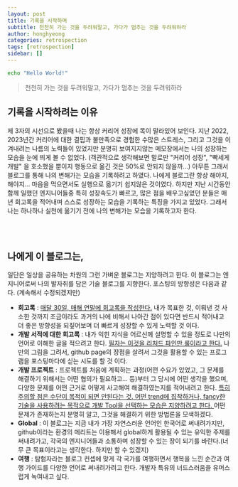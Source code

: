 ```yaml
---
layout: post
title: 기록을 시작하며
subtitle: 천천히 가는 것을 두려워말고, 가다가 멈추는 것을 두려워하라
author: honghyeong
categories: retrospection
tags: [retrospection]
sidebar: []
---
```


```bash
echo "Hello World!"
```

> 천천히 가는 것을 두려워말고, 가다가 멈추는 것을 두려워하라

## 기록을 시작하려는 이유

제 3자의 시선으로 봤을때 나는 항상 커리어 성장에 목이 말라있어 보인다.
지난 2022, 2023년간 커리어에 대한 결핍과 불만족으로 경험한 수많은 스트레스, 그리고 그것을 이겨내려는 나름의 노력들이 있었지만 분명히 보여지지않는 메모장에서는 나의 성장하는 모습을 눈에 띄게 볼 수 없었다. (객관적으로 생각해보면 말로만 "커리어 성장", "빡세게 개발" 을 호소했을 뿐이지 행동으로 옮긴 것은 50%로 안되지 않을까...) 아무튼 그래서 블로그를 통해 나의 변해가는 모습을 기록하려고 하였다. 나에게 블로그란 항상 해야지, 해야지... 마음을 먹으면서도 실행으로 옮기기 쉽지않은 것이였다. 하지만 지난 시간동안 함께 일했던 엔지니어들중 특히 성장속도가 빠르고, 많은 점을 배우고싶었던 분들은 매년 회고록을 적어내며 스스로 성장하는 모습을 기록하는 특징을 가지고 있었다. 그래서 나는 하나하나 실천에 옮기기 전에 나의 변해가는 모습을 기록하고자 한다.

<br>
<br>

## 나에게 이 블로그는,

일단은 일상을 공유하는 차원의 그런 가벼운 블로그는 지양하려고 한다. 이 블로그는 엔지니어로써 나의 발자취를 담은 기술 블로그를 지향한다.
포스팅의 방향성은 다음과 같다. (계속해서 수정되겠지만)

- **회고록** : <U>매달 30일, 매해 연말에 회고록을 작성한다.</U> 내가 목표한 것, 이뤄낸 것 사소한 것까지 조금이라도 과거의 나에 비해서 나아간 점이 있다면 반드시 적어내고 더 좋은 방향성을 되짚어보며 더 빠르게 성장할 수 있게 노력할 것 이다.
- **개발 서적에 대한 회고록** : 내가 익힌 지식을 어르신께 설명할 수 있을 정도로 나만의 언어로 이해한 글을 적으려고 한다. <U>필자는 이것을 리처드 파인만 룰이라고 한다.</U> 나만의 그림을 그려서, github page의 장점을 살려서 그것을 활용할 수 있는 프로그램을 포스팅마다에 싣는 시도를 할 것 이다.
- **개발 프로젝트** : 프로젝트를 처음에 계획하는 과정(어떤 수요가 있었고, 그 문제를 해결하기 위해서는 어떤 협의가 필요하고... 등)부터 그 당시에 어떤 생각을 했으며, 다양한 문제를 어떤 근거로 어떻게 사고해여 해결하였는지를 적어내려고 한다. <U>특히 주의할 점은 수단이 목적이 되면 안된다는 것. 어떤 trend에 집착하거나, fancy한 기술을 사용하려는 목적으로 개발 Tool을 선택하는 모습은 지양하려고 한다. </U> 어떤 문제가 존재하는지 분명히 알고, 그것을 해결하기 위한 방법론을 모색하겠다.
- **Global** : 이 블로그는 지금 내가 가장 자연스러운 언어인 한국어로 써내려가지만, github이라는 환경의 메리트는 이용해서 global하게 활용될 수 있는 유익한 주제를 써내려가고, 각국의 엔지니어들과 소통하며 성장할 수 있는 장이 되기를 바란다.(너무 큰 목표이라고는 생각한다. 하지만 할 수 있겠지)
- **여행** : 탐험자라는 블로그 컨셉에 맞게 각 국가를 여행하면서 행복을 느낀 순간과 여행 가이드를 다양한 언어로 써내려가려고 한다. 개발자 특유의 너드스러움을 유머스럽게 녹여내고 싶다.
